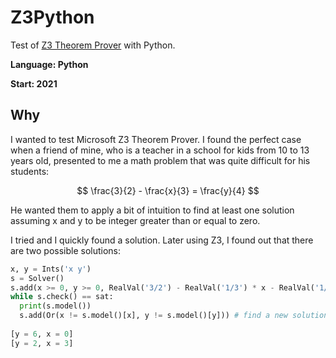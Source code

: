 # Z3Python
Test of [Z3 Theorem Prover](https://en.wikipedia.org/wiki/Z3_Theorem_Prover) with Python.

**Language: Python**

**Start: 2021**

## Why
I wanted to test Microsoft Z3 Theorem Prover. I found the perfect case when a friend of mine, who is a teacher in a school for kids from 10 to 13 years old, presented to me a math problem that was quite difficult for his students:

$$ \frac{3}{2} - \frac{x}{3} = \frac{y}{4} $$

He wanted them to apply a bit of intuition to find at least one solution assuming x and y to be integer greater than or equal to zero. 

I tried and I quickly found a solution. Later using Z3, I found out that there are two possible solutions:

```python
x, y = Ints('x y')
s = Solver()
s.add(x >= 0, y >= 0, RealVal('3/2') - RealVal('1/3') * x - RealVal('1/4') * y == 0)
while s.check() == sat:
  print(s.model())
  s.add(Or(x != s.model()[x], y != s.model()[y])) # find a new solution
  
[y = 6, x = 0]
[y = 2, x = 3]
```
